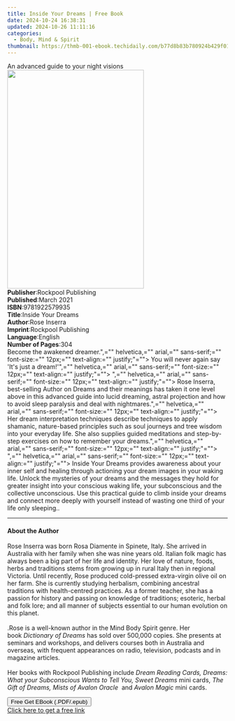 ```yaml
---
title: Inside Your Dreams | Free Book
date: 2024-10-24 16:38:31
updated: 2024-10-26 11:11:16
categories:
  - Body, Mind & Spirit
thumbnail: https://thmb-001-ebook.techidaily.com/b77d8b83b780924b429f01c8563e0281af4d5d91bdf0f7e54558d51cb3d981e1.jpg
---
```

<main id="book-container">
  <div class="flex flex-col">
    <div class="book-brief flex-1 py-6 px-4 sm:p-6 md:py-10 md:px-8">
      <!-- brief-->
      <div class="book-brief-main">An advanced guide to your night visions</div>
    </div>
    <div
      class="book-meta-info flex-1 grid gap-4 col-start-1 col-end-3 row-start-1 sm:mb-6 sm:grid-cols-4 lg:gap-6 lg:col-start-2 lg:row-end-6 lg:row-span-6 lg:mb-0"
    >
      <div
        class="book-meta-info-left place-content-center mt-4 p-4 text-sm leading-6 col-start-2 col-span-2 dark:text-slate-400"
      >
        <img
          class="w-full h-500 object-cover rounded-lg sm:h-255 sm:col-span-2 lg:col-span-full"
          src="https://img-001-ebook.techidaily.com/226dcb1ed8d14dceb1e8de67534ce6ad530e33e579e48b038f5266fc0be33944.jpg"
          alt=""
          width="312"
          height="500"
        />
      </div>
      <div
        class="book-meta-info-right mt-2 col-start-1 row-start-2 col-span-3 self-center"
      >
        <!-- meta data  -->
        <div class="flex flex-col px-4 md:px-8">
          <div class="flex-1">
            <strong>Publisher</strong>:<span class="px-2"
              >Rockpool Publishing</span
            >
          </div>
          <div class="flex-1">
            <strong>Published</strong>:<span class="px-2">March 2021</span>
          </div>
          <div class="flex-1">
            <strong>ISBN</strong>:<span class="px-2">9781922579935</span>
          </div>
          <div class="flex-1">
            <strong>Title</strong>:<span class="px-2">Inside Your Dreams</span>
          </div>
          <div class="flex-1">
            <strong>Author</strong>:<span class="px-2">Rose Inserra</span>
          </div>
          <div class="flex-1">
            <strong>Imprint</strong>:<span class="px-2"
              >Rockpool Publishing</span
            >
          </div>
          <div class="flex-1">
            <strong>Language</strong>:<span class="px-2">English</span>
          </div>
          <div class="flex-1">
            <strong>Number of Pages</strong>:<span class="px-2">304</span>
          </div>
        </div>
      </div>
    </div>
    <div class="book-description flex-1 py-6 px-4 sm:p-6 md:py-10 md:px-8">
      <div class="book-description-main">
        <div accordion-content="" id="description">
          Become the awakened dreamer.",="" helvetica,="" arial,=""
          sans-serif;="" font-size:="" 12px;="" text-align:="" justify;"=""&gt;
          You will never again say 'It's just a dream!'",="" helvetica,=""
          arial,="" sans-serif;="" font-size:="" 12px;="" text-align:=""
          justify;"=""&gt; ",="" helvetica,="" arial,="" sans-serif;=""
          font-size:="" 12px;="" text-align:="" justify;"=""&gt; Rose Inserra,
          best-selling Author on Dreams and their meanings has taken it one
          level above in this advanced guide into lucid dreaming, astral
          projection and how to avoid sleep paralysis and deal with
          nightmares.",="" helvetica,="" arial,="" sans-serif;="" font-size:=""
          12px;="" text-align:="" justify;"=""&gt; Her dream interpretation
          techniques describe techniques to apply shamanic, nature-based
          principles such as soul journeys and tree wisdom into your everyday
          life. She also supplies guided meditations and step-by-step exercises
          on how to remember your dreams.",="" helvetica,="" arial,=""
          sans-serif;="" font-size:="" 12px;="" text-align:="" justify;"=""&gt;
          ",="" helvetica,="" arial,="" sans-serif;="" font-size:="" 12px;=""
          text-align:="" justify;"=""&gt; Inside Your Dreams provides awareness
          about your inner self and healing through actioning your dream images
          in your waking life. Unlock the mysteries of your dreams and the
          messages they hold for greater insight into your conscious waking
          life, your subconscious and the collective unconscious. Use this
          practical guide to climb inside your dreams and connect more deeply
          with yourself instead of wasting one third of your life only
          sleeping..
        </div>
        <div class="accordion-fader"></div>
      </div>
    </div>
    <div class="book-excerpts flex-1 py-6 px-4 sm:p-6 md:py-10 md:px-8">
      <!-- excerpts-->
      <div class="book-excerpts-main">
        <hr />
        <h4 class="placeholder placeholder-heading">
          <span>About the Author</span>
        </h4>
        <p>
          Rose Inserra was born Rosa Diamente in Spinete, Italy. She arrived in
          Australia with her family when she was nine years old. Italian folk
          magic has always been a big part of her life and identity. Her love of
          nature, foods, herbs and traditions stems from growing up in rural
          Italy then in regional Victoria. Until recently, Rose produced
          cold-pressed extra-virgin olive oil on her farm. She is currently
          studying herbalism, combining ancestral traditions with health-centred
          practices. As a former teacher, she has a passion for history and
          passing on knowledge of traditions; esoteric, herbal and folk lore;
          and all manner of subjects essential to our human evolution on this
          planet.<br />
          <br />
          .Rose is a well-known author in the Mind Body Spirit genre. Her
          book&nbsp;<i>Dictionary of Dreams</i>&nbsp;has sold over 500,000
          copies. She presents at seminars and workshops, and delivers courses
          both in Australia and overseas, with frequent appearances on radio,
          television, podcasts and in magazine articles.<br />
          <br />
          Her books with Rockpool Publishing include&nbsp;<i
            >Dream Reading Cards, Dreams: What your Subconscious Wants to Tell
            You, Sweet Dreams</i
          >&nbsp;mini cards,&nbsp;<i
            >The Gift of Dreams, Mists of Avalon Oracle</i
          >&nbsp; and&nbsp;<i>Avalon Magic</i>&nbsp;mini cards.
        </p>
      </div>
    </div>
    <div
      class="book-about-author flex-1 py-6 px-4 sm:p-6 md:py-10 md:px-8"
    ></div>
    <div class="book-free-get flex-1 py-6 px-4 sm:p-6 md:py-10 md:px-8">
      <button
        id="btn-free-get"
        class="bg-blue-500 hover:bg-blue-700 text-white font-bold py-2 px-4 rounded"
      >
        Free Get EBook (.PDF/.epub)
      </button>
      <div id="countdown-display" class="px-2 text-lg mt-2"></div>
      <a
        id="free-link"
        class="hidden bg-blue-500 hover:bg-blue-700 text-white font-bold py-2 px-4 rounded"
        href="https://www.ebooks.com/en-us/book/211372496/inside-your-dreams/rose-inserra/"
        target="_blank"
        >Click here to get a free link</a
      >
    </div>
    <script>
      let countdownTime = 0;
      let countdownInterval = null;
      document
        .getElementById('btn-free-get')
        .addEventListener('click', startCountdown);
      function startCountdown() {
        countdownTime = new Date().getTime() + 60000 * 3;
        countdownInterval = setInterval(updateCountdown, 1000);
        document.getElementById('btn-free-get').disabled = true;
        document
          .getElementById('btn-free-get')
          .classList.add('bg-gray-500', 'cursor-not-allowed');
      }
      function updateCountdown() {
        let currentTime = new Date().getTime();
        let timeLeft = countdownTime - currentTime;
        let secondsLeft = Math.floor(timeLeft / 1000);
        document.getElementById('countdown-display').innerHTML =
          `Remaining time: ${secondsLeft} seconds.`;
        if (secondsLeft <= 0) {
          clearInterval(countdownInterval);
          document.getElementById('btn-free-get').classList.add('hidden');
          document.getElementById('free-link').classList.remove('hidden');
          document.getElementById('countdown-display').innerHTML = '';
        }
      }
    </script>
  </div>
</main>
